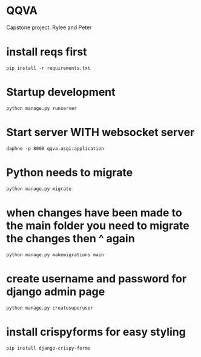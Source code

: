 # QQVA
Capstone project. Rylee and Peter

# install reqs first
```pip install -r requirements.txt```

# Startup development

```python manage.py runserver```

# Start server WITH websocket server

```daphne -p 8000 qqva.asgi:application```

# Python needs to migrate

```python manage.py migrate```

# when changes have been made to the main folder you need to migrate the changes then ^ again

```python manage.py makemigrations main```

# create username and password for django admin page

```python manage.py createsuperuser```

# install crispyforms for easy styling

```pip install django-crispy-forms```